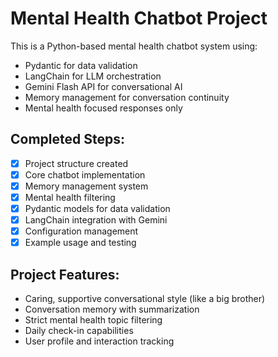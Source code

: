 <!-- Use this file to provide workspace-specific custom instructions to Copilot. For more details, visit https://code.visualstudio.com/docs/copilot/copilot-customization#_use-a-githubcopilotinstructionsmd-file -->

# Mental Health Chatbot Project

This is a Python-based mental health chatbot system using:
- Pydantic for data validation
- LangChain for LLM orchestration
- Gemini Flash API for conversational AI
- Memory management for conversation continuity
- Mental health focused responses only

## Completed Steps:
- [x] Project structure created
- [x] Core chatbot implementation
- [x] Memory management system
- [x] Mental health filtering
- [x] Pydantic models for data validation
- [x] LangChain integration with Gemini
- [x] Configuration management
- [x] Example usage and testing

## Project Features:
- Caring, supportive conversational style (like a big brother)
- Conversation memory with summarization
- Strict mental health topic filtering
- Daily check-in capabilities
- User profile and interaction tracking
